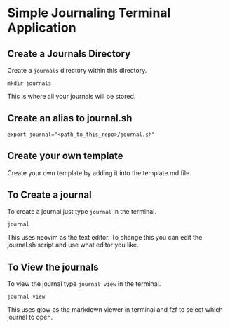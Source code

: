 # Simple Journaling Terminal Application

## Create a Journals Directory

Create a `journals`  directory within this directory.
``` terminal
mkdir journals
```
This is where all your journals will be stored.

## Create an alias to journal.sh
``` terminal
export journal="<path_to_this_repo>/journal.sh"
```

## Create your own template
Create your own template by adding it into the template.md file.

## To Create a journal
To create a journal just type `journal` in the terminal.
``` terminal
journal
```
This uses neovim as the text editor.
To change this you can edit the journal.sh script and use what editor you like.

## To View the journals
To view the journal type `journal view` in the terminal.
``` terminal
journal view
```
This uses glow as the markdown viewer in terminal and fzf to select which journal to open.